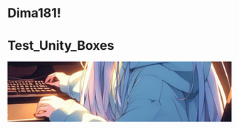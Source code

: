 # Dima181!
# Test_Unity_Boxes
![Header_1](https://raw.githubusercontent.com/Dima181/Dima181/refs/heads/main/assets/271814876-07d9db5e-8dc6-43b3-9bf6-fa4efbcbee1b.jpg)
